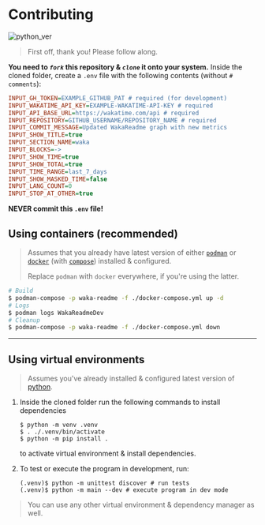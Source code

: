 # Contributing

![python_ver](https://img.shields.io/badge/Python-%3E%3D3.11-blue.svg)

> First off, thank you! Please follow along.

**You need to _`fork`_ this repository & _`clone`_ it onto your system.** Inside the cloned folder, create a `.env` file with the following contents (without `# comments`):

```ini
INPUT_GH_TOKEN=EXAMPLE_GITHUB_PAT # required (for development)
INPUT_WAKATIME_API_KEY=EXAMPLE-WAKATIME-API-KEY # required
INPUT_API_BASE_URL=https://wakatime.com/api # required
INPUT_REPOSITORY=GITHUB_USERNAME/REPOSITORY_NAME # required
INPUT_COMMIT_MESSAGE=Updated WakaReadme graph with new metrics
INPUT_SHOW_TITLE=true
INPUT_SECTION_NAME=waka
INPUT_BLOCKS=->
INPUT_SHOW_TIME=true
INPUT_SHOW_TOTAL=true
INPUT_TIME_RANGE=last_7_days
INPUT_SHOW_MASKED_TIME=false
INPUT_LANG_COUNT=0
INPUT_STOP_AT_OTHER=true
```

**NEVER commit this `.env` file!**

## Using containers (recommended)

> Assumes that you already have latest version of either [`podman`](https://podman.io/) or [`docker`](https://www.docker.com/) (with [`compose`](https://docs.docker.com/compose/)) installed & configured.
>
> Replace `podman` with `docker` everywhere, if you're using the latter.

```sh
# Build
$ podman-compose -p waka-readme -f ./docker-compose.yml up -d
# Logs
$ podman logs WakaReadmeDev
# Cleanup
$ podman-compose -p waka-readme -f ./docker-compose.yml down
```

---

## Using virtual environments

> Assumes you've already installed & configured latest version of [python](https://www.python.org/).

1. Inside the cloned folder run the following commands to install dependencies

   ```console
   $ python -m venv .venv
   $ . ./.venv/bin/activate
   $ python -m pip install .
   ```

   to activate virtual environment & install dependencies.

2. To test or execute the program in development, run:

   ```console
   (.venv)$ python -m unittest discover # run tests
   (.venv)$ python -m main --dev # execute program in dev mode
   ```

> You can use any other virtual environment & dependency manager as well.
